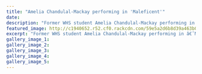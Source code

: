 ```yaml
---
title: "Amelia Chandulal-Mackay performing in 'Maleficent'"
date: 
description: "Former WHS student Amelia Chandulal-Mackay performing in â€˜Maleficentâ€™ on 29/30 April..."
featured_image: http://c1940652.r52.cf0.rackcdn.com/59e5a2d6b8d39a463b0003d8/Chand-GOODUntitled-1.jpg
excerpt: "Former WHS student Amelia Chandulal-Mackay performing in â€˜Maleficentâ€™ on 29/30 April."
gallery_image_1: 
gallery_image_2: 
gallery_image_3: 
gallery_image_4: 
gallery_image_5: 
---
```

